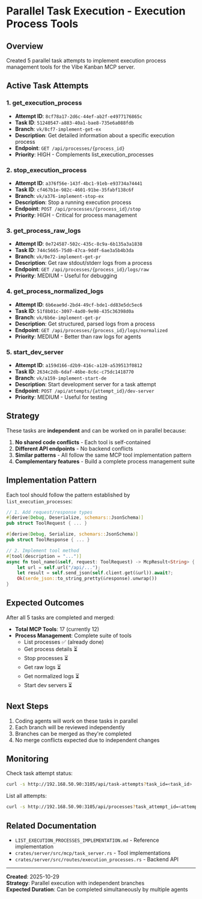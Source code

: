 # Parallel Task Execution - Execution Process Tools

## Overview
Created 5 parallel task attempts to implement execution process management tools for the Vibe Kanban MCP server.

## Active Task Attempts

### 1. get_execution_process
- **Attempt ID**: `8cf78a17-2d6c-44ef-ab2f-e4977176865c`
- **Task ID**: `51240547-a883-40a1-bae8-735e6a088fdb`
- **Branch**: `vk/8cf7-implement-get-ex`
- **Description**: Get detailed information about a specific execution process
- **Endpoint**: `GET /api/processes/{process_id}`
- **Priority**: HIGH - Complements list_execution_processes

### 2. stop_execution_process
- **Attempt ID**: `a376f56e-143f-4bc1-91eb-e93734a74441`
- **Task ID**: `cf467b1e-982c-4601-91be-35fabf138c6f`
- **Branch**: `vk/a376-implement-stop-ex`
- **Description**: Stop a running execution process
- **Endpoint**: `POST /api/processes/{process_id}/stop`
- **Priority**: HIGH - Critical for process management

### 3. get_process_raw_logs
- **Attempt ID**: `0e724587-502c-435c-8c9a-6b135a3a1838`
- **Task ID**: `744c5665-75d0-47ca-9ddf-6ae3a5b4b3da`
- **Branch**: `vk/0e72-implement-get-pr`
- **Description**: Get raw stdout/stderr logs from a process
- **Endpoint**: `GET /api/processes/{process_id}/logs/raw`
- **Priority**: MEDIUM - Useful for debugging

### 4. get_process_normalized_logs
- **Attempt ID**: `6b6eae9d-2bd4-49cf-bde1-dd83e5dc5ec6`
- **Task ID**: `51f8b01c-3097-4ad0-9e98-435c36398d0a`
- **Branch**: `vk/6b6e-implement-get-pr`
- **Description**: Get structured, parsed logs from a process
- **Endpoint**: `GET /api/processes/{process_id}/logs/normalized`
- **Priority**: MEDIUM - Better than raw logs for agents

### 5. start_dev_server
- **Attempt ID**: `a159d166-d2b9-416c-a120-a539513f0812`
- **Task ID**: `2634c2db-6daf-46be-8c6c-c75dc1418770`
- **Branch**: `vk/a159-implement-start-de`
- **Description**: Start development server for a task attempt
- **Endpoint**: `POST /api/attempts/{attempt_id}/dev-server`
- **Priority**: MEDIUM - Useful for testing

## Strategy

These tasks are **independent** and can be worked on in parallel because:

1. **No shared code conflicts** - Each tool is self-contained
2. **Different API endpoints** - No backend conflicts
3. **Similar patterns** - All follow the same MCP tool implementation pattern
4. **Complementary features** - Build a complete process management suite

## Implementation Pattern

Each tool should follow the pattern established by `list_execution_processes`:

```rust
// 1. Add request/response types
#[derive(Debug, Deserialize, schemars::JsonSchema)]
pub struct ToolRequest { ... }

#[derive(Debug, Serialize, schemars::JsonSchema)]
pub struct ToolResponse { ... }

// 2. Implement tool method
#[tool(description = "...")]
async fn tool_name(&self, request: ToolRequest) -> McpResult<String> {
    let url = self.url("/api/...");
    let result = self.send_json(self.client.get(&url)).await?;
    Ok(serde_json::to_string_pretty(&response).unwrap())
}
```

## Expected Outcomes

After all 5 tasks are completed and merged:

- **Total MCP Tools**: 17 (currently 12)
- **Process Management**: Complete suite of tools
  - List processes ✅ (already done)
  - Get process details ⏳
  - Stop processes ⏳
  - Get raw logs ⏳
  - Get normalized logs ⏳
  - Start dev servers ⏳

## Next Steps

1. Coding agents will work on these tasks in parallel
2. Each branch will be reviewed independently
3. Branches can be merged as they're completed
4. No merge conflicts expected due to independent changes

## Monitoring

Check task attempt status:
```bash
curl -s http://192.168.50.90:3105/api/task-attempts?task_id=<task_id> | jq '.'
```

List all attempts:
```bash
curl -s http://192.168.50.90:3105/api/processes?task_attempt_id=<attempt_id> | jq '.'
```

## Related Documentation

- `LIST_EXECUTION_PROCESSES_IMPLEMENTATION.md` - Reference implementation
- `crates/server/src/mcp/task_server.rs` - Tool implementations
- `crates/server/src/routes/execution_processes.rs` - Backend API

---

**Created**: 2025-10-29  
**Strategy**: Parallel execution with independent branches  
**Expected Duration**: Can be completed simultaneously by multiple agents
